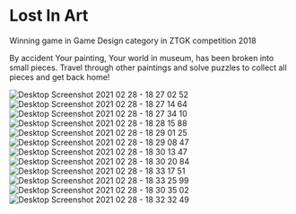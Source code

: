 # Lost In Art
Winning game in Game Design category in ZTGK competition 2018

By accident Your painting, Your world in museum, has been broken into small pieces. Travel through other paintings and solve puzzles to collect all pieces and get back home!


![Desktop Screenshot 2021 02 28 - 18 27 02 52](https://user-images.githubusercontent.com/38327738/148373888-990cae27-437d-4c42-82a3-7280ff82088e.png)
![Desktop Screenshot 2021 02 28 - 18 27 14 64](https://user-images.githubusercontent.com/38327738/148373907-3fa1d872-75d9-4e8c-80d7-25e3239ba52b.png)
![Desktop Screenshot 2021 02 28 - 18 27 34 10](https://user-images.githubusercontent.com/38327738/148373913-2b6270f3-b03b-41d2-80c6-39ff3ee5330b.png)
![Desktop Screenshot 2021 02 28 - 18 28 15 88](https://user-images.githubusercontent.com/38327738/148373923-b94e7c3f-fa5c-469f-b12f-733a260c496e.png)
![Desktop Screenshot 2021 02 28 - 18 29 01 25](https://user-images.githubusercontent.com/38327738/148373927-404631ca-c923-4364-872c-e8be79a846df.png)
![Desktop Screenshot 2021 02 28 - 18 29 08 47](https://user-images.githubusercontent.com/38327738/148373931-12481c61-b600-4b98-b5d7-1f07cfa5c73e.png)
![Desktop Screenshot 2021 02 28 - 18 30 13 47](https://user-images.githubusercontent.com/38327738/148373939-5e3f7449-1ecb-4327-9ca6-3941578a3cfb.png)
![Desktop Screenshot 2021 02 28 - 18 30 20 84](https://user-images.githubusercontent.com/38327738/148373945-d627917b-7868-4070-9f9e-759c692b72bc.png)
![Desktop Screenshot 2021 02 28 - 18 33 17 51](https://user-images.githubusercontent.com/38327738/148373971-60fc0b0d-3ddd-472c-8378-e31d4c3cfcc5.png)
![Desktop Screenshot 2021 02 28 - 18 33 25 99](https://user-images.githubusercontent.com/38327738/148373975-b3993468-9fae-4142-b606-68eb2cd681ce.png)
![Desktop Screenshot 2021 02 28 - 18 30 35 02](https://user-images.githubusercontent.com/38327738/148374261-460f1065-6f12-4dd7-bdbf-30763e671d77.png)
![Desktop Screenshot 2021 02 28 - 18 32 32 49](https://user-images.githubusercontent.com/38327738/148374267-1238fdf5-edb6-4015-b974-b42d0ea1e9e8.png)
